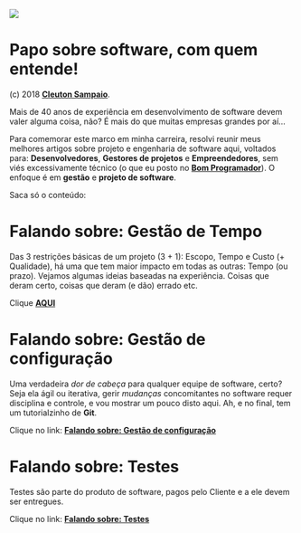 ![](./falandosobre_software.png)

# Papo sobre software, com quem entende!

(c) 2018 [**Cleuton Sampaio**](https://github.com/cleuton).

Mais de 40 anos de experiência em desenvolvimento de software devem valer alguma coisa, não? É mais do que muitas empresas grandes por aí...

Para comemorar este marco em minha carreira, resolvi reunir meus melhores artigos sobre projeto e engenharia de software aqui, voltados para: **Desenvolvedores**, **Gestores de projetos** e **Empreendedores**, sem viés excessivamente técnico (o que eu posto no [**Bom Programador**](http://www.obomprogramador.com)). O enfoque é em **gestão** e **projeto de software**.

Saca só o conteúdo: 

# Falando sobre: Gestão de Tempo

Das 3 restrições básicas de um projeto (3 + 1): Escopo, Tempo e Custo (+ Qualidade), há uma que tem maior impacto em todas as outras: Tempo (ou prazo). Vejamos algumas ideias baseadas na experiência. Coisas que deram certo, coisas que deram (e dão) errado etc. 

Clique [**AQUI**](./gestao_tempo)

# Falando sobre: Gestão de configuração

Uma verdadeira *dor de cabeça* para qualquer equipe de software, certo? Seja ela ágil ou iterativa, gerir *mudanças* concomitantes no software requer disciplina e controle, e vou mostrar um pouco disto aqui. Ah, e no final, tem um tutorialzinho de **Git**.

Clique no link: [**Falando sobre: Gestão de configuração**](./gestao_configuracao)

# Falando sobre: Testes

Testes são parte do produto de software, pagos pelo Cliente e a ele devem ser entregues.

Clique no link: [**Falando sobre: Testes**](./testes)


